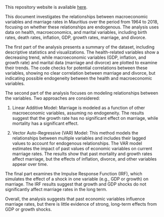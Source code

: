 This repository website is available [here](https://obiwenobi.github.io/rprojet/#introduction).

This document investigates the relationships between macroeconomic variables and marriage rates in Mauritius over the period from 1964 to 2018, focusing on whether these relationships are endogenous. The analysis uses data on health, macroeconomics, and marital variables, including birth rates, death rates, inflation, GDP, growth rates, marriage, and divorce.

The first part of the analysis presents a summary of the dataset, including descriptive statistics and visualizations. The health-related variables show a decreasing trend, while macroeconomic variables (GDP, inflation, and growth rate) and marital data (marriage and divorce) are plotted to examine their trends. The code checks for potential correlations between these variables, showing no clear correlation between marriage and divorce, but indicating possible endogeneity between the health and macroeconomic variables.

The second part of the analysis focuses on modeling relationships between the variables. Two approaches are considered:

1. Linear Additive Model: Marriage is modeled as a function of other macroeconomic variables, assuming no endogeneity. The results suggest that the growth rate has no significant effect on marriage, while mortality has a significant effect.

2. Vector Auto-Regressive (VAR) Model: This method models the relationships between multiple variables and includes their lagged values to account for endogenous relationships. The VAR model estimates the impact of past values of economic variables on current marriage rates. The results show that past mortality and growth rates affect marriage, but the effects of inflation, divorce, and other variables appear over time.

The final part examines the Impulse Response Function (IRF), which simulates the effect of a shock in one variable (e.g., GDP or growth) on marriage. The IRF results suggest that growth and GDP shocks do not significantly affect marriage rates in the long term.

Overall, the analysis suggests that past economic variables influence marriage rates, but there is little evidence of strong, long-term effects from GDP or growth shocks.
